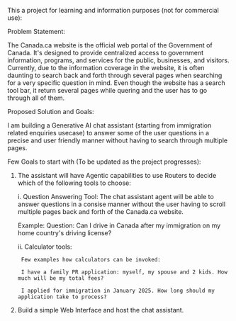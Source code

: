 This a project for learning and information purposes (not for commercial use):

Problem Statement: 

The Canada.ca website is the official web portal of the Government of Canada. It's designed to provide centralized access to government information, programs, and services for the public, businesses, and visitors. Currently, due to the information coverage in the website, it is often daunting to search back and forth through several pages when searching for a very specific question in mind. Even though the website has a search tool bar, it return several pages while quering and the user has to go through all of them.

Proposed Solution and Goals:

I am building a Generative AI chat assistant (starting from immigration related enquiries usecase) to answer some of the user questions in a precise and user friendly manner without having to search through multiple pages.

Few Goals to start with (To be updated as the project progresses):

1. The assistant will have Agentic capabilities to use Routers to decide which of the following tools to choose:


    i. Question Answering Tool:  The chat assistant agent will be able to answer questions in a consise manner without the user having to scroll multiple pages back and forth of the Canada.ca website.

    Example: 
    Question: Can I drive in Canada after my immigration on my home country's driving license?

    ii. Calculator tools: 
        
        Few examples how calculators can be invoked:
        
        I have a family PR application: myself, my spouse and 2 kids. How much will be my total fees?

        I applied for immigration in January 2025. How long should my application take to process?


2. Build a simple Web Interface and host the chat assistant.